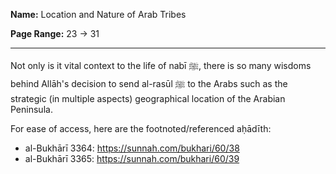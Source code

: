 **Name:**	Location and Nature of Arab Tribes

**Page Range:**	23 -> 31

---

Not only is it vital context to the life of nabī ﷺ, there is so many wisdoms behind
Allāh's decision to send al-rasūl ﷺ to the Arabs such as the strategic (in multiple
aspects) geographical location of the Arabian Peninsula.

For ease of access, here are the footnoted/referenced aḥādīth:
- al-Bukhārī 3364: https://sunnah.com/bukhari/60/38
- al-Bukhārī 3365: https://sunnah.com/bukhari/60/39
